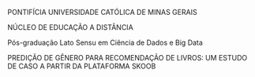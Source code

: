 PONTIFÍCIA UNIVERSIDADE CATÓLICA DE MINAS GERAIS

NÚCLEO DE EDUCAÇÃO A DISTÂNCIA

Pós-graduação Lato Sensu em Ciência de Dados e Big Data

PREDIÇÃO DE GÊNERO PARA RECOMENDAÇÃO DE LIVROS: UM ESTUDO DE CASO A PARTIR DA PLATAFORMA SKOOB
